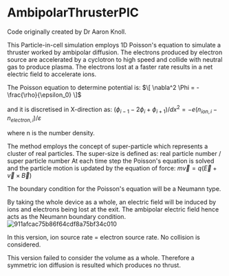 # AmbipolarThrusterPIC
Code originally created by Dr Aaron Knoll.

This Particle-in-cell simulation employs 1D Poisson's equation to simulate a thruster worked by ambipolar diffusion. The electrons produced by electron source are accelerated by a cyclotron to high speed and collide with neutral gas to produce plasma. The electrons lost at a faster rate results in a net electric field to accelerate ions.

The Poisson equation to determine potential is: 
$\[
\nabla^2 \Phi = -\frac{\rho}{\epsilon_0}
\]$

and it is discretised in X-direction as:
${\left(\phi_{i-1}-2\phi_i+\phi_{i+1}\right)}/{{dx}^2}={-e\left(n_{ion,i}-n_{electron,i}\right)}/{\varepsilon}$

where n is the number density.

The method employs the concept of super-particle which represents a cluster of real particles. The super-size is defined as: real particle number / super particle number
At each time step the Poisson's equation is solved and the particle motion is updated by the equation of force: $m\vec{v}=q\left(\vec{E}+\vec{v}\times\vec{B}\right)$

The boundary condition for the Poisson's equation will be a Neumann type.

By taking the whole device as a whole, an electric field will be induced by ions and electrons being lost at the exit. The ambipolar electric field hence acts as the Neumann boundary condition.
![911afcac75b86f64cdf8a75bf34c010](https://github.com/JerryGHT04/AmbipolarThrusterPIC/assets/162717938/86a609e5-9d5b-433a-8fba-27111497be80)

In this version, ion source rate = electron source rate. No collision is considered.

This version failed to consider the volume as a whole. Therefore a symmetric ion diffusion is resulted which produces no thrust.
